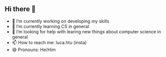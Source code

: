 ## Hi there 👋
- 🔭 I’m currently working on developing my skills
- 🌱 I’m currently learning CS in general
- 🤔 I’m looking for help with learing new things about computer science in general
- 📫 How to reach me: luca.htu (insta)
- 😄 Pronouns: He/Him


<!--

